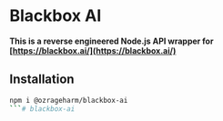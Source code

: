 # Blackbox AI

**This is a reverse engineered Node.js API wrapper for [https://blackbox.ai/](https://blackbox.ai/)**

## Installation

```bash
npm i @ozrageharm/blackbox-ai
```#   b l a c k b o x - a i  
 